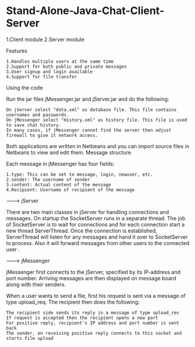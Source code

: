 # Stand-Alone-Java-Chat-Client-Server

1.Client module 
2.Server module

Features

    1.Handles multiple users at the same time
    2.Support for both public and private messages
    3.User signup and login available 
    4.Support for file transfer

Using the code

Run the jar files jMessenger.jar and jServer.jar and do the following:

    On jServer select "data.xml" as database file. This file contains usernames and passwords.
    On jMessenger select "History.xml" as history file. This file is used to save chat history.
    In many cases, if jMessenger cannot find the server then adjust firewall to give it network access.

Both applications are written in Netbeans and you can import source files in Netbeans to view and edit them.
Message structure

Each message in jMessenger has four fields:

    1.type: This can be set to message, login, newuser, etc.
    2.sender: The username of sender
    3.content: Actual content of the message
    4.Recipient: Username of recipient of the message
    
    
    
    
  ---> jServer

There are two main classes in jServer for handling connections and messages. On startup the SocketServer runs in a separate thread. The job of SocketServer is to wait for connections and for each connection start a new thread ServerThread. Once the connection is established, ServerThread will listen for any messages and hand it over to SocketServer to process. Also it will forward messages from other users to the connected user .

 ---> jMessenger

jMessenger first connects to the jServer, specified by its IP-address and port number. Arriving messages are then displayed on message board along with their senders.

When a user wants to send a file, first his request is sent via a message of type upload_req. The recipient then does the following:

    The recipient side sends its reply in a message of type upload_res
    If request is accepted then the recipient opens a new port
    For positive reply, recipient's IP address and port number is sent back
    The sender, on receiving positive reply connects to this socket and starts file upload
